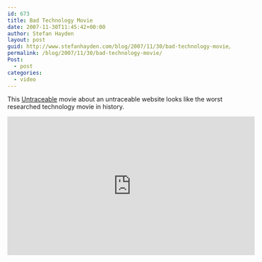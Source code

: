```yaml
---
id: 673
title: Bad Technology Movie
date: 2007-11-30T11:45:42+00:00
author: Stefan Hayden
layout: post
guid: http://www.stefanhayden.com/blog/2007/11/30/bad-technology-movie/
permalink: /blog/2007/11/30/bad-technology-movie/
Post:
  - post
categories:
  - video
---
```

This <a href="http://en.wikipedia.org/wiki/Untraceable">Untraceable</a> movie about an untraceable website looks like the worst researched technology movie in history.

<iframe width="560" height="315" src="http://www.youtube.com/v/OLYo5tMylQM&rel=1" title="YouTube video player" frameborder="0" allow="accelerometer; autoplay; clipboard-write; encrypted-media; gyroscope; picture-in-picture" allowfullscreen></iframe>